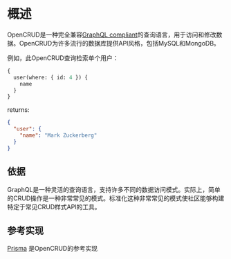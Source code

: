 # 概述

OpenCRUD是一种完全兼容[GraphQL compliant](http://facebook.github.io/graphql/)的查询语言，用于访问和修改数据。OpenCRUD为许多流行的数据库提供API风格，包括MySQL和MongoDB。

例如，此OpenCRUD查询检索单个用户：

```graphql
{
  user(where: { id: 4 }) {
    name
  }
}
```

returns:

```json
{
  "user": {
    "name": "Mark Zuckerberg"
  }
}
```

## 依据

GraphQL是一种灵活的查询语言，支持许多不同的数据访问模式。实际上，简单的CRUD操作是一种非常常见的模式。标准化这种非常常见的模式使社区能够构建特定于常见CRUD样式API的工具。

## 参考实现

[Prisma](https://github.com/graphcool/prisma) 是OpenCRUD的参考实现
